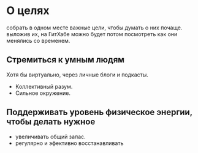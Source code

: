 # О целях

собрать в одном месте важные цели, чтобы думать о них почаще.
выложив их, на ГитХабе можно будет потом посмотреть как они менялись со временем.

#####

## Стремиться к умным людям

Хотя бы виртуально, через личные блоги и подкасты.

- Коллективный разум.
- Сильное окружение.

## Поддерживать уровень физическое энергии, чтобы делать нужное
- увеличивать общий запас.
- регулярно и эфективно восстанавливать
